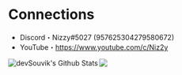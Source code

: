 # Connections
- Discord・Nizzy#5027 (957625304279580672)
- YouTube・https://www.youtube.com/c/Niz2y

<img align="left" src="https://github-readme-stats.vercel.app/api?username=Niz2y&include_all_commits=true&count_private=true&show_icons=true&theme=midnight-purple" alt="devSouvik's Github Stats"> 
<img align="left" src="https://github-readme-stats.vercel.app/api/top-langs/?username=Niz2y&theme=midnight-purple"><br>
